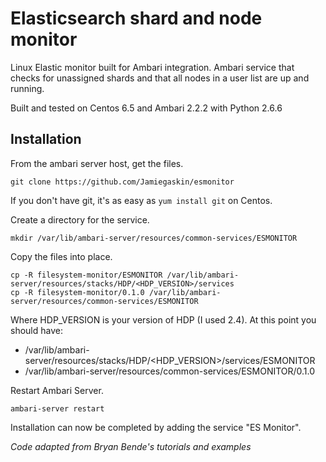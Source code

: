 # Elasticsearch shard and node monitor
Linux Elastic monitor built for Ambari integration. Ambari service that checks for unassigned shards and that all nodes in a user list are up and running.

Built and tested on Centos 6.5 and Ambari 2.2.2 with Python 2.6.6

## Installation
From the ambari server host, get the files.
```
git clone https://github.com/Jamiegaskin/esmonitor
```
If you don't have git, it's as easy as `yum install git` on Centos.

Create a directory for the service.
```
mkdir /var/lib/ambari-server/resources/common-services/ESMONITOR
```

Copy the files into place.
```
cp -R filesystem-monitor/ESMONITOR /var/lib/ambari-server/resources/stacks/HDP/<HDP_VERSION>/services
cp -R filesystem-monitor/0.1.0 /var/lib/ambari-server/resources/common-services/ESMONITOR
```

Where HDP_VERSION is your version of HDP (I used 2.4). At this point you should have:
- /var/lib/ambari-server/resources/stacks/HDP/<HDP_VERSION>/services/ESMONITOR
- /var/lib/ambari-server/resources/common-services/ESMONITOR/0.1.0

Restart Ambari Server.
```
ambari-server restart
```

Installation can now be completed by adding the service "ES Monitor".

*Code adapted from Bryan Bende's tutorials and examples*
